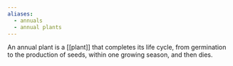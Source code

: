 ```yaml
---
aliases:
  - annuals
  - annual plants
---
```

An annual plant is a [[plant]] that completes its life cycle, from germination to the production of seeds, within one growing season, and then dies.
